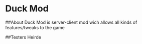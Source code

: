 # Duck Mod

##About
Duck Mod is server-client mod wich allows all kinds of features/tweaks to the game

##Testers
Heirde
